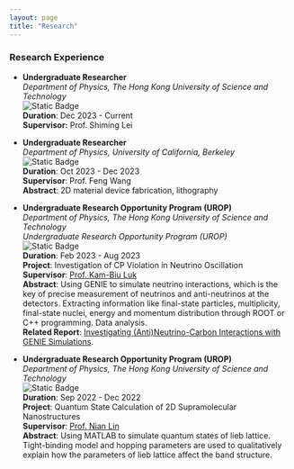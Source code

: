 ```yaml
---
layout: page
title: "Research"
---
```



### Research Experience
* **Undergraduate Researcher**     
  *Department of Physics, The Hong Kong University of Science and Technology*      
  ![Static Badge](https://img.shields.io/badge/Category-Condensed_Matter_Experiment-yellow)     
  **Duration**: Dec 2023 - Current     
  **Supervisor:** Prof. Shiming Lei

* **Undergraduate Researcher**      
  *Department of Physics, University of California, Berkeley*      
  ![Static Badge](https://img.shields.io/badge/Category-Condensed_Matter_Experiment-yellow)     
  **Duration**: Oct 2023 - Dec 2023    
  **Supervisor**: Prof. Feng Wang      
  **Abstract**: 2D material device fabrication, lithography

* **Undergraduate Research Opportunity Program (UROP)**      
  *Department of Physics, The Hong Kong University of Science and Technology*    
  *Undergraduate Research Opportunity Program (UROP)*         
  ![Static Badge](https://img.shields.io/badge/Category-High_Energy_Physics_Experiment-yellow)      
  **Duration**: Feb 2023 - Aug 2023   
  **Project**: Investigation of CP Violation in Neutrino Oscillation      
  **Supervisor**: [Prof. Kam-Biu Luk](https://ias.hkust.edu.hk/people/ias-members/faculty/prof-luk-kam-biu)       
  **Abstract**: Using GENIE to simulate neutrino interactions, which is the key of precise measurement of neutrinos and anti-neutrinos at the detectors. Extracting information like final-state particles, multiplicity, final-state nuclei, energy and momentum distribution through ROOT or C++ programming. Data analysis.    
  **Related Report**: [Investigating (Anti)Neutrino-Carbon Interactions with GENIE Simulations](https://sxubi.github.io/UROP2100_XU_Sihong.pdf).         
  
* **Undergraduate Research Opportunity Program (UROP)**      
  *Department of Physics, The Hong Kong University of Science and Technology*      
  ![Static Badge](https://img.shields.io/badge/Category-Condensed_Matter_Experiment-yellow)            
  **Duration**: Sep 2022 - Dec 2022   
  **Project**: Quantum State Calculation of 2D Supramolecular Nanostructures     
  **Supervisor**: [Prof. Nian Lin](https://physics.ust.hk/eng/people_detail.php?pplcat=1&id=18)       
  **Abstract**: Using MATLAB to simulate quantum states of lieb lattice. Tight-binding model and hopping parameters are used to qualitatively explain how the parameters of lieb lattice affect the band structure.
